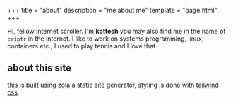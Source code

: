 +++
title = "about"
description = "me about me"
template = "page.html"
+++

Hi, fellow internet scroller. I'm **kottesh** you may also find me in the name of `criptr` in the internet.
I like to work on systems programming, linux, containers etc., I used to play tennis and I love that.

## about this site

this is built using [zola](https://github.com/getzola/zola) a static site generator, styling is done with [tailwind css](https://tailwindcss.com).
